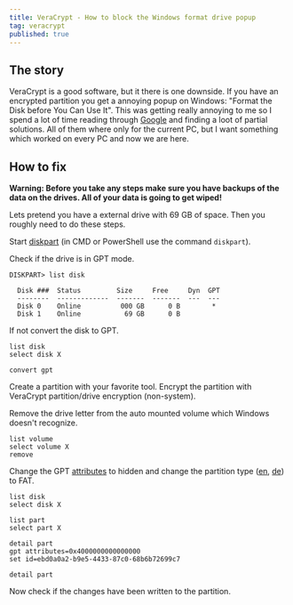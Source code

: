 ```yaml
---
title: VeraCrypt - How to block the Windows format drive popup
tag: veracrypt
published: true
---
```


## The story
VeraCrypt is a good software, but it there is one downside. If you have an encrypted partition you get a annoying popup on Windows: "Format the Disk before You Can Use It". This was getting really annoying to me so I spend a lot of time reading through [Google](https://www.google.com/search?q=veracrypt+Format+the+Disk+before+You+Can+Use+It) and finding a loot of partial solutions. All of them where only for the current PC, but I want something which worked on every PC and now we are here.

## How to fix
**Warning: Before you take any steps make sure you have backups of the data on the drives. All of your data is going to get wiped!**

Lets pretend you have a external drive with 69 GB of space. Then you roughly need to do these steps.

Start [diskpart](https://wikipedia.org/wiki/Diskpart) (in CMD or PowerShell use the command `diskpart`).

Check if the drive is in GPT mode.
```
DISKPART> list disk

  Disk ###  Status         Size     Free     Dyn  GPT
  --------  -------------  -------  -------  ---  ---
  Disk 0    Online          000 GB      0 B        *
  Disk 1    Online           69 GB      0 B        
```

If not convert the disk to GPT.
```
list disk
select disk X

convert gpt
```

Create a partition with your favorite tool. Encrypt the partition with VeraCrypt partition/drive encryption (non-system).

Remove the drive letter from the auto mounted volume which Windows doesn't recognize.
```
list volume
select volume X
remove
```

Change the GPT [attributes](https://superuser.com/a/1469951) to hidden and change the partition type ([en](https://en.wikipedia.org/wiki/GUID_Partition_Table), [de](https://de.wikipedia.org/wiki/GUID_Partition_Table#Partitionstyp-GUIDs)) to FAT.

```
list disk
select disk X

list part
select part X

detail part
gpt attributes=0x4000000000000000
set id=ebd0a0a2-b9e5-4433-87c0-68b6b72699c7

detail part
```
Now check if the changes have been written to the partition.